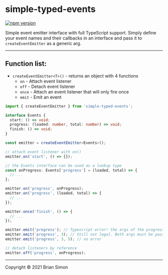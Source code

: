 # simple-typed-events

[![npm version](https://badge.fury.io/js/simple-typed-events.svg)](https://www.npmjs.com/package/simple-typed-events)

Simple event emitter interface with full TypeScript support. Simply define your event names and their callbacks in an interface and pass it to `createEventEmitter` as a generic arg.

---

## Function list:

- `createEventEmitter<T>()` - returns an object with 4 functions
  - `on` - Attach event listener
  - `off` - Detach event listener
  - `once` - Attach an event listener that will only fire once
  - `emit` - Emit an event

```ts
import { createEventEmitter } from 'simple-typed-events';

interface Events {
  start: () => void;
  progress: (loaded: number, total: number) => void;
  finish: () => void;
}

const emitter = createEventEmitter<Events>();

// attach event listener with on()
emitter.on('start', () => {});

// the Events interface can be used as a lookup type
const onProgress: Events['progress'] = (loaded, total) => {
  // ...
};

emitter.on('progress', onProgress);
emitter.on('progress', (loaded, total) => {
  // ...
});

emitter.once('finish', () => {
  // ...
});

emitter.emit('progress'); // Typescript error! the args of the progress event must be passed
emitter.emit('progress', 3); // Still not legal. Both args must be passed
emitter.emit('progress', 3, 5); // no error

// detach listeners by reference
emitter.off('progress', onProgress);
```

---

Copyright © 2021 Brian Simon

